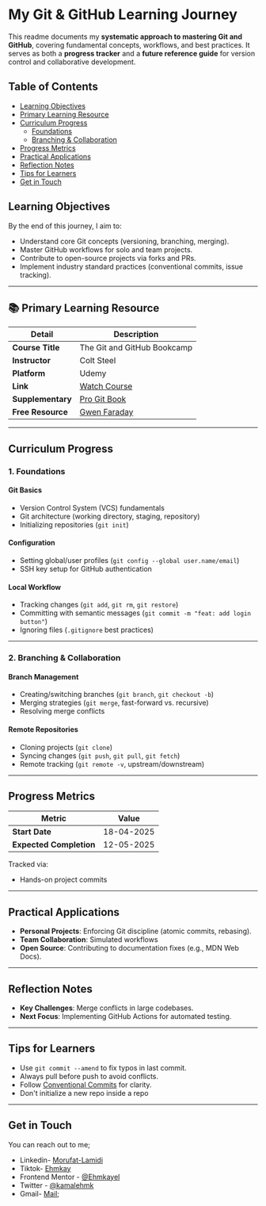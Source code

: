 # My Git & GitHub Learning Journey

This readme documents my **systematic approach to mastering Git and GitHub**, covering fundamental concepts, workflows, and best practices. It serves as both a **progress tracker** and a **future reference guide** for version control and collaborative development.

## Table of Contents

- [Learning Objectives](#-learning-objectives)
- [Primary Learning Resource](#-primary-learning-resource)
- [Curriculum Progress](#-curriculum-progress)
  - [Foundations](#1--foundations)
  - [Branching & Collaboration](#2--branching--collaboration)
- [Progress Metrics](#-progress-metrics)
- [Practical Applications](#-practical-applications)
- [Reflection Notes](#-reflection-notes)
- [Tips for Learners](#-tips-for-learners)
- [Get in Touch](#-get-in-touch)

## Learning Objectives

By the end of this journey, I aim to:

- Understand core Git concepts (versioning, branching, merging).
- Master GitHub workflows for solo and team projects.
- Contribute to open-source projects via forks and PRs.
- Implement industry standard practices (conventional commits, issue tracking).

---

## 📚 Primary Learning Resource

| Detail           | Description                                                                                   |
| ---------------- | --------------------------------------------------------------------------------------------- |
| **Course Title** | The Git and GitHub Bookcamp                                                                   |
| **Instructor**   | Colt Steel                                                                                         |
| **Platform**     | Udemy                                                                                     |
| **Link**         | [Watch Course](https://www.udemy.com/course/git-and-github-bootcamp/?couponCode=KEEPLEARNING) |
| **Supplementary** | [Pro Git Book](https://git-scm.com/book/en/v2) |
| **Free Resource** | [Gwen Faraday](<(https://www.youtube.com/watch?v=RGOj5yH7evk)>)

---

## Curriculum Progress

### 1. Foundations

#### Git Basics

- Version Control System (VCS) fundamentals
- Git architecture (working directory, staging, repository)
- Initializing repositories (`git init`)

#### Configuration

- Setting global/user profiles (`git config --global user.name/email`)
- SSH key setup for GitHub authentication

#### Local Workflow

- Tracking changes (`git add`, `git rm`, `git restore`)
- Committing with semantic messages (`git commit -m "feat: add login button"`)
- Ignoring files (`.gitignore` best practices)

---

### 2. Branching & Collaboration

#### Branch Management

- Creating/switching branches (`git branch`, `git checkout -b`)
- Merging strategies (`git merge`, fast-forward vs. recursive)
- Resolving merge conflicts

#### Remote Repositories

- Cloning projects (`git clone`)
- Syncing changes (`git push`, `git pull`, `git fetch`)
- Remote tracking (`git remote -v`, upstream/downstream)

---


## Progress Metrics

| Metric              | Value                |
| ------------------- | -------------------- |
| **Start Date**      | 18-04-2025           |   
| **Expected Completion** | 12-05-2025|

Tracked via:

- Hands-on project commits

---

##  Practical Applications

- **Personal Projects**: Enforcing Git discipline (atomic commits, rebasing).
- **Team Collaboration**: Simulated workflows
- **Open Source**: Contributing to documentation fixes (e.g., MDN Web Docs).

---

## Reflection Notes

- **Key Challenges**: Merge conflicts in large codebases.
- **Next Focus**: Implementing GitHub Actions for automated testing.

---

## Tips for Learners

- Use `git commit --amend` to fix typos in last commit.
- Always pull before push to avoid conflicts.
- Follow [Conventional Commits](https://www.conventionalcommits.org/) for clarity.
- Don't initialize a new repo inside a repo

---

## Get in Touch

You can reach out to me;
 - Linkedin- [Morufat-Lamidi](https://linkedin.com/in/morufat-lamidi)
 - Tiktok- [Ehmkay](https://www.tiktok.com/@_ehmkay?)
 - Frontend Mentor - [@Ehmkayel](https://www.frontendmentor.io/profile/Ehmkayel)
 - Twitter - [@kamalehmk](https://www.twitter.com/kamalehmk)
 - Gmail- [Mail](mailto:lamidimorufat0@gmail.com);


